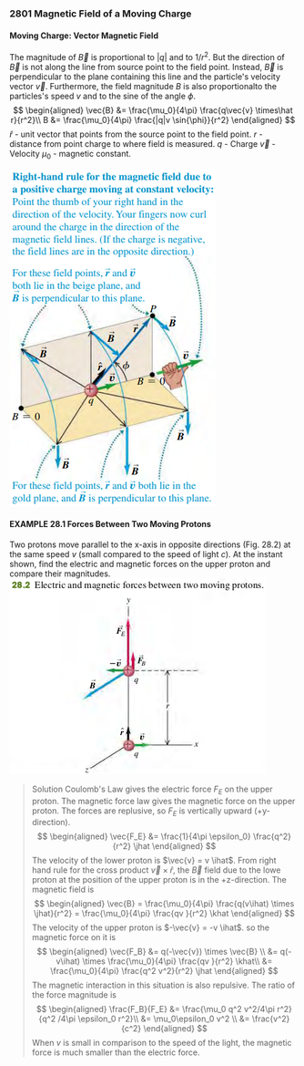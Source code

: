### 2801 Magnetic Field of a Moving Charge

#### Moving Charge: Vector Magnetic Field
The magnitude of $\vec{B}$ is proportional to $|q|$ and to $1/r^2$. But the direction of $\vec{B}$ is not along the line from source point to the field point. Instead, $\vec{B}$ is perpendicular to the plane containing this line and the particle's velocity vector $\vec{v}$. Furthermore, the field magnitude $B$ is also proportionalto the particles's speed $v$ and to the sine of the angle $\phi$.
$$
\begin{aligned}
\vec{B} &= \frac{\mu_0}{4\pi} \frac{q\vec{v} \times\hat r}{r^2}\\
B &= \frac{\mu_0}{4\pi} \frac{|q|v \sin{\phi}}{r^2}
\end{aligned}
$$
$\hat r$ - unit vector that points from the source point to the field point.
$r$ - distance from point charge to where field is measured.
$q$ - Charge
$\vec{v}$ - Velocity
$\mu_0$ - magnetic constant.

![Graph](../assets/2801.png)

#### EXAMPLE 28.1 Forces Between Two Moving Protons
Two protons move parallel to the x-axis in opposite directions (Fig. 28.2) at the same speed $v$ (small compared to the speed of light $c$). At the instant shown, find the electric and magnetic forces on the upper proton and compare their magnitudes.
![Graph](../assets/2802.png)
>Solution
Coulomb's Law gives the electric force $F_E$ on the upper proton. The magnetic force law gives the magnetic force on the upper proton.
The forces are replusive, so $F_E$ is vertically upward (+y-direction).
$$
\begin{aligned}
\vec{F_E} &= \frac{1}{4\pi \epsilon_0} \frac{q^2}{r^2} \jhat
\end{aligned}
$$
The velocity of the lower proton is $\vec{v} = v \ihat$. From right hand rule for the cross product $\vec{v} \times \hat r$, the $\vec{B}$ field due to the lowe proton at the position of the upper proton is in the +z-direction. The magnetic field is
$$
\begin{aligned}
\vec{B} = \frac{\mu_0}{4\pi} \frac{q(v\ihat) \times \jhat}{r^2} = \frac{\mu_0}{4\pi} \frac{qv }{r^2} \khat
\end{aligned}
$$
The velocity of the upper proton is $-\vec{v} = -v \ihat$. so the magnetic force on it is
$$
\begin{aligned}
\vec{F_B} &= q(-\vec{v}) \times \vec{B} \\
 &= q(-v\ihat) \times \frac{\mu_0}{4\pi} \frac{qv }{r^2} \khat\\
 &= \frac{\mu_0}{4\pi} \frac{q^2 v^2}{r^2} \jhat
\end{aligned}
$$
The magnetic interaction in this situation is also repulsive. The ratio of the force magnitude is
$$
\begin{aligned}
\frac{F_B}{F_E} &= \frac{\mu_0 q^2 v^2/4\pi r^2}{q^2 /4\pi \epsilon_0 r^2}\\
&= \mu_0\epsilon_0 v^2 \\
&= \frac{v^2}{c^2}
\end{aligned}
$$
When $v$ is small in comparison to the speed of the light, the magnetic force is much smaller than the electric force.
